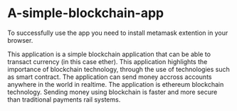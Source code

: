 # A-simple-blockchain-app
To successfully use the app you need to install metamask extention in your browser.


This application is a simple blockchain application that can be able to transact currency (in this case ether).
This application highlights the importance of blockchain technology, through the use of technologies such as smart contract.
The application can send money accross accounts anywhere in the world in realtime.
The application is ethereum blockchain technology.
Sending money using blockchain is faster and more secure than traditional payments rail systems.


